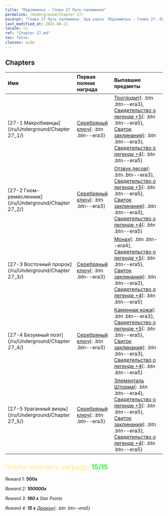 ```yaml
---
title: "Подземелье - Глава 27 Путь паломника"
permalink: /Underground/Chapter 27/
excerpt: "Глава 27 Путь паломника. Эра хаоса  Подземелье - Глава 27. Путь паломника"
last_modified_at: 2021-04-21
locale: ru
ref: "Chapter 27.md"
toc: false
classes: wide
---
```


## Chapters

  | Имя |  Первая полная награда | Выпавшие предметы |
  |:------------|:------------|:------------| 
  | [27-1 Макробианцы](/ru/Underground/Chapter 27_1/) | [Серебряный ключ](/ru/Items/con_693/){: .btn .btn--era3} | [Троглодит](/ru/Items/unt_244/){: .btn .btn--era3}, [Свидетельство о легенде +5](/ru/Items/mat_102/){: .btn .btn--era5}, [Свиток заклинания](/ru/Items/con_694/){: .btn .btn--era3}, [Свидетельство о легенде +4](/ru/Items/mat_95/){: .btn .btn--era5} |
  | [27-2 Гном-ремесленник](/ru/Underground/Chapter 27_2/) | [Серебряный ключ](/ru/Items/con_693/){: .btn .btn--era3} | [Отзвук лесов](/ru/Items/her_465/){: .btn .btn--era3}, [Свидетельство о легенде +5](/ru/Items/mat_102/){: .btn .btn--era5}, [Свиток заклинания](/ru/Items/con_694/){: .btn .btn--era3}, [Свидетельство о легенде +4](/ru/Items/mat_95/){: .btn .btn--era5} |
  | [27-3 Восточный пророк](/ru/Underground/Chapter 27_3/) | [Серебряный ключ](/ru/Items/con_693/){: .btn .btn--era3} | [Монах](/ru/Items/unt_194/){: .btn .btn--era4}, [Свидетельство о легенде +5](/ru/Items/mat_102/){: .btn .btn--era5}, [Свиток заклинания](/ru/Items/con_694/){: .btn .btn--era3}, [Свидетельство о легенде +4](/ru/Items/mat_95/){: .btn .btn--era5} |
  | [27-4 Безумный поэт](/ru/Underground/Chapter 27_4/) | [Серебряный ключ](/ru/Items/con_693/){: .btn .btn--era3} | [Каменная кожа](/ru/Items/her_452/){: .btn .btn--era3}, [Свидетельство о легенде +5](/ru/Items/mat_102/){: .btn .btn--era5}, [Свиток заклинания](/ru/Items/con_694/){: .btn .btn--era3}, [Свидетельство о легенде +4](/ru/Items/mat_95/){: .btn .btn--era5} |
  | [27-5 Ураганный вихрь](/ru/Underground/Chapter 27_5/) | [Серебряный ключ](/ru/Items/con_693/){: .btn .btn--era3} | [Элементаль Шторма](/ru/Items/unt_263/){: .btn .btn--era4}, [Свидетельство о легенде +5](/ru/Items/mat_102/){: .btn .btn--era5}, [Свиток заклинания](/ru/Items/con_694/){: .btn .btn--era3}, [Свидетельство о легенде +4](/ru/Items/mat_95/){: .btn .btn--era5} |


## <span style="color: #ffeea0">Чтобы получить награду: </span><span style="color: #27f73a">15/15</span>

 Reward 1:  **500x** <i class="fas fa-gem"/>

 Reward 2:  **100000x** <i class="fas fa-coins"/>

 Reward 3: **160 x** Star Points

 Reward 4: **15 x** [Дракон](/ru/Items/her_387/){: .btn .btn--era5}

